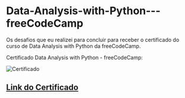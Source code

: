 # Data-Analysis-with-Python---freeCodeCamp

Os desafios que eu realizei para concluir para receber o certificado do curso de Data Analysis with Python da freeCodeCamp.

Certificado Data Analysis with Python - freeCodeCamp:

![Certificado](https://github.com/TVictor14/Data-Analysis-with-Python---freeCodeCamp/assets/50226866/15edc214-9f10-4a70-ad8e-98eda710b2de)
## [Link do Certificado](https://www.freecodecamp.org/certification/fcc1e907eeb-946f-4b19-a3de-53d20ceeb896/data-analysis-with-python-v7)
